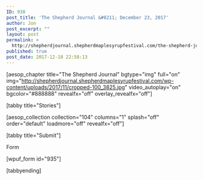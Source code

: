 ```yaml
---
ID: 930
post_title: 'The Shepherd Journal &#8211; December 23, 2017'
author: Jon
post_excerpt: ""
layout: post
permalink: >
  http://shepherdjournal.shepherdmaplesyrupfestival.com/the-shepherd-journal-december-23-2017
published: true
post_date: 2017-12-18 22:58:13
---
```

[aesop_chapter title="The Shepherd Journal" bgtype="img" full="on" img="http://shepherdjournal.shepherdmaplesyrupfestival.com/wp-content/uploads/2017/11/cropped-100_3825.jpg" video_autoplay="on" bgcolor="#888888" revealfx="off" overlay_revealfx="off"]

[tabby title="Stories"]

[aesop_collection collection="104" columns="1" splash="off" order="default" loadmore="off" revealfx="off"]

[tabby title="Submit"]

Form

[wpuf_form id="935"]

[tabbyending]